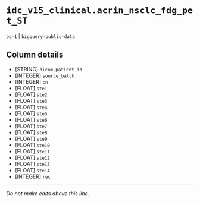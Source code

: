 # `idc_v15_clinical.acrin_nsclc_fdg_pet_ST`
`bq-1` | `bigquery-public-data`

## Column details
* [STRING]    `dicom_patient_id`
* [INTEGER]   `source_batch`
* [INTEGER]   `cn`
* [FLOAT]     `ste1`
* [FLOAT]     `ste2`
* [FLOAT]     `ste3`
* [FLOAT]     `ste4`
* [FLOAT]     `ste5`
* [FLOAT]     `ste6`
* [FLOAT]     `ste7`
* [FLOAT]     `ste8`
* [FLOAT]     `ste9`
* [FLOAT]     `ste10`
* [FLOAT]     `ste11`
* [FLOAT]     `ste12`
* [FLOAT]     `ste13`
* [FLOAT]     `ste14`
* [INTEGER]   `rec`

-------------------------------------------------------------------------------
*Do not make edits above this line.*

